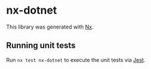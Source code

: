 # nx-dotnet

This library was generated with [Nx](https://nx.dev).

## Running unit tests

Run `nx test nx-dotnet` to execute the unit tests via [Jest](https://jestjs.io).
